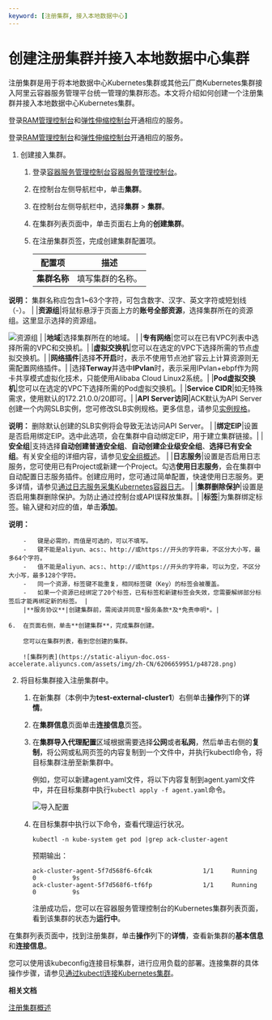 ```yaml
---
keyword: [注册集群, 接入本地数据中心]
---
```


# 创建注册集群并接入本地数据中心集群

注册集群是用于将本地数据中心Kubernetes集群或其他云厂商Kubernetes集群接入阿里云容器服务管理平台统一管理的集群形态。本文将介绍如何创建一个注册集群并接入本地数据中心Kubernetes集群。

登录[RAM管理控制台](https://ram.console.aliyun.com/)和[弹性伸缩控制台](https://essnew.console.aliyun.com)开通相应的服务。

登录[RAM管理控制台](https://partners-intl.console.aliyun.com/#/ram)和[弹性伸缩控制台](https://partners-intl.console.aliyun.com/#/essnew)开通相应的服务。

1.  创建接入集群。

    1.  登录[容器服务管理控制台](https://cs.console.aliyun.com)[容器服务管理控制台](https://partners-intl.console.aliyun.com/#/cs)。

    2.  在控制台左侧导航栏中，单击**集群**。

    3.  在控制台左侧导航栏中，选择**集群** \> **集群**。

    4.  在集群列表页面中，单击页面右上角的**创建集群**。

    5.  在注册集群页签，完成创建集群配置项。

        |配置项|描述|
        |---|--|
        |**集群名称**|填写集群的名称。

**说明：** 集群名称应包含1~63个字符，可包含数字、汉字、英文字符或短划线（-）。 |
        |**资源组**|将鼠标悬浮于页面上方的**账号全部资源**，选择集群所在的资源组。这里显示选择的资源组。

![资源组](https://static-aliyun-doc.oss-accelerate.aliyuncs.com/assets/img/zh-CN/0706659951/p127165.png) |
        |**地域**|选择集群所在的地域。 |
        |**专有网络**|您可以在已有VPC列表中选择所需的VPC和交换机。|
        |**虚拟交换机**|您可以在选定的VPC下选择所需的节点虚拟交换机。|
        |**网络插件**|选择**不开启**时，表示不使用节点池扩容云上计算资源则无需配置网络插件。|
        |选择**Terway**并选中**IPvlan**时，表示采用IPvlan+ebpf作为网卡共享模式虚拟化技术，只能使用Alibaba Cloud Linux2系统。|
        |**Pod虚拟交换机**|您可以在选定的VPC下选择所需的Pod虚拟交换机。|
        |**Service CIDR**|如无特殊需求，使用默认的172.21.0.0/20即可。|
        |**API Server访问**|ACK默认为API Server创建一个内网SLB实例，您可修改SLB实例规格。更多信息，请参见[实例规格](/cn.zh-CN/传统型负载均衡CLB/CLB用户指南/实例/实例概述.md)。

**说明：** 删除默认创建的SLB实例将会导致无法访问API Server。 |
        |**绑定EIP**|设置是否启用绑定EIP。选中此选项，会在集群中自动绑定EIP，用于建立集群链接。|
        |**安全组**|支持选择**自动创建普通安全组**、**自动创建企业级安全组**、**选择已有安全组**。有关安全组的详细内容，请参见[安全组概述](/cn.zh-CN/安全/安全组/安全组概述.md)。 |
        |**日志服务**|设置是否启用日志服务，您可使用已有Project或新建一个Project。勾选**使用日志服务**，会在集群中自动配置日志服务插件。创建应用时，您可通过简单配置，快速使用日志服务。更多详情，请参见[通过日志服务采集Kubernetes容器日志](/cn.zh-CN/Kubernetes集群用户指南/可观测性/日志管理/通过日志服务采集Kubernetes容器日志.md)。 |
        |**集群删除保护**|设置是否启用集群删除保护。为防止通过控制台或API误释放集群。|
        |**标签**|为集群绑定标签。输入键和对应的值，单击**添加**。

**说明：**

        -   键是必需的，而值是可选的，可以不填写。
        -   键不能是aliyun、acs:、http://或https://开头的字符串，不区分大小写，最多64个字符。
        -   值不能是aliyun、acs:、http://或https://开头的字符串，可以为空，不区分大小写，最多128个字符。
        -   同一个资源，标签键不能重复，相同标签键（Key）的标签会被覆盖。
        -   如果一个资源已经绑定了20个标签，已有标签和新建标签会失效，您需要解绑部分标签后才能再绑定新的标签。 |
        |**服务协议**|创建集群前，需阅读并同意*服务条款*及*免责申明*。|

    6.  在页面右侧，单击**创建集群**，完成集群创建。

        您可以在集群列表，看到您创建的集群。

        ![集群列表](https://static-aliyun-doc.oss-accelerate.aliyuncs.com/assets/img/zh-CN/6206659951/p48728.png)

2.  将目标集群接入注册集群中。

    1.  在新集群（本例中为**test-external-cluster1**）右侧单击**操作**列下的**详情**。

    2.  在**集群信息**页面单击**连接信息**页签。

    3.  在**集群导入代理配置**区域根据需要选择**公网**或者**私网**，然后单击右侧的**复制**，将公网或私网页签的内容复制到一个文件中，并执行kubectl命令，将目标集群注册至新集群中。

        例如，您可以新建agent.yaml文件，将以下内容复制到agent.yaml文件中，并在目标集群中执行`kubectl apply -f agent.yaml`命令。

        ![导入配置](https://static-aliyun-doc.oss-accelerate.aliyuncs.com/assets/img/zh-CN/4926545161/p48732.png)

    4.  在目标集群中执行以下命令，查看代理运行状况。

        ```
        kubectl -n kube-system get pod |grep ack-cluster-agent
        ```

        预期输出：

        ```
        ack-cluster-agent-5f7d568f6-6fc4k              1/1     Running   0          9s
        ack-cluster-agent-5f7d568f6-tf6fp              1/1     Running   0          9s
        ```

        注册成功后，您可以在容器服务管理控制台的Kubernetes集群列表页面，看到该集群的状态为**运行中**。


在集群列表页面中，找到注册集群，单击**操作**列下的**详情**，查看新集群的**基本信息**和**连接信息**。

您可以使用该kubeconfig连接目标集群，进行应用负载的部署。连接集群的具体操作步骤，请参见[通过kubectl连接Kubernetes集群](/cn.zh-CN/Kubernetes集群用户指南/集群/连接集群/通过kubectl连接Kubernetes集群.md)。

**相关文档**  


[注册集群概述](/cn.zh-CN/Kubernetes集群用户指南/多云混合云/注册集群概述.md)

